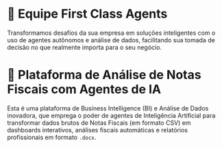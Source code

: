 # 🧠 Equipe First Class Agents  
Transformamos desafios da sua empresa em soluções inteligentes com o uso de agentes autônomos e análise de dados, facilitando sua tomada de decisão no que realmente importa para o seu negócio.


# 🚀 Plataforma de Análise de Notas Fiscais com Agentes de IA

Esta é uma plataforma de Business Intelligence (BI) e Análise de Dados inovadora, que emprega o poder de agentes de Inteligência Artificial para transformar dados brutos de Notas Fiscais (em formato CSV) em dashboards interativos, análises fiscais automáticas e relatórios profissionais em formato `.docx`.


 
 
